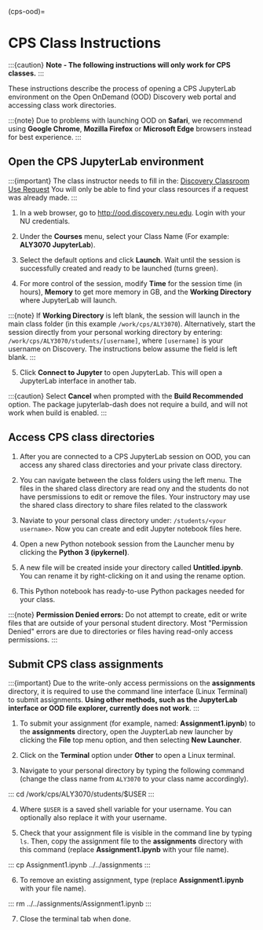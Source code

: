 (cps-ood)=

# CPS Class Instructions

:::{caution}
**Note - The following instructions will only work for CPS classes.**
:::

These instructions describe the process of opening a CPS JupyterLab environment on the Open OnDemand (OOD) Discovery web portal and accessing class work directories.

:::{note}
Due to problems with launching OOD on **Safari**, we recommend using **Google Chrome**, **Mozilla Firefox** or **Microsoft Edge** browsers instead for best experience.
:::

## Open the CPS JupyterLab environment

:::{important}
The class instructor needs to fill in the: [Discovery Classroom Use Request] You will only be able to find your class resources if a request was already made.
:::

1. In a web browser, go to <http://ood.discovery.neu.edu>. Login with your NU credentials.

2. Under the **Courses** menu, select your Class Name (For example: **ALY3070 JupyterLab**).

3. Select the default options and click **Launch**. Wait until the session is successfully created and ready to be launched (turns green).

4. For more control of the session, modify **Time** for the session time (in hours), **Memory** to get more memory in GB, and the **Working Directory** where JupyterLab will launch.

:::{note}
If **Working Directory** is left blank, the session will launch in the main class folder (in this example `/work/cps/ALY3070`). Alternatively, start the session directly from your personal working directory by entering: `/work/cps/ALY3070/students/[username]`, where `[username]` is your username on Discovery. The instructions below assume the field is left blank.
:::

5. Click **Connect to Jupyter** to open JupyterLab. This will open a JupyterLab interface in another tab.

:::{caution}
Select **Cancel** when prompted with the **Build Recommended** option. The package jupyterlab-dash does not require a build, and will not work when build is enabled.
:::

## Access CPS class directories

1. After you are connected to a CPS JupyterLab session on OOD, you can access any shared class directories and your private class directory.

2. You can navigate between the class folders using the left menu. The files in the shared class directory are read ony and the students do not have persmissions to edit or remove the files. Your instructory may use the shared class directory to share files related to the classwork

3. Naviate to your personal class directory under: `/students/<your username>`. Now you can create and edit Jupyter notebook files here.

4. Open a new Python notebook session from the Launcher menu by clicking the **Python 3 (ipykernel)**.

5. A new file will be created inside your directory called **Untitled.ipynb**. You can rename it by right-clicking on it and using the rename option.

6. This Python notebook has ready-to-use Python packages needed for your class.

:::{note}
**Permission Denied errors:**
Do not attempt to create, edit or write files that are outside of your personal student directory. Most "Permission Denied" errors are due to directories or files having read-only access permissions.
:::

## Submit CPS class assignments

:::{important}
Due to the write-only access permissions on the **assignments** directory, it is required to use the command line interface (Linux Terminal) to submit assignments. **Using other methods, such as the JupyterLab interface or OOD file explorer, currently does not work**.
:::

1. To submit your assignment (for example, named: **Assignment1.ipynb**) to the **assignments** directory, open the JuypterLab new launcher by clicking the **File** top menu option, and then selecting **New Launcher**.

2. Click on the **Terminal** option under **Other** to open a Linux terminal.

3. Navigate to your personal directory by typing the following command (change the class name from `ALY3070` to your class name accordingly).

:::
cd /work/cps/ALY3070/students/$USER
:::

4. Where `$USER` is a saved shell variable for your username. You can optionally also replace it with your username.

5. Check that your assignment file is visible in the command line by typing `ls`. Then, copy the assignment file to the **assignments** directory with this command (replace **Assignment1.ipynb** with your file name).

:::
cp Assignment1.ipynb ../../assignments
:::

6. To remove an existing assignment, type (replace **Assignment1.ipynb** with your file name).

:::
rm ../../assignments/Assignment1.ipynb
:::

7. Close the terminal tab when done.

[discovery classroom use request]: https://bit.ly/NURC-Classroom
